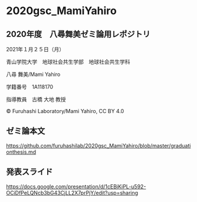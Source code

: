 # 2020gsc_MamiYahiro
## 2020年度　八尋舞美ゼミ論用レポジトリ

2021年１月２５日（月）

青山学院大学　地球社会共生学部　地球社会共生学科

八尋 舞美/Mami Yahiro

学籍番号　1A118170

指導教員　古橋 大地 教授

© Furuhashi Laboratory/Mami Yahiro, CC BY 4.0


## ゼミ論本文
https://github.com/furuhashilab/2020gsc_MamiYahiro/blob/master/graduationthesis.md

## 発表スライド
https://docs.google.com/presentation/d/1cEBjKiPL-u592-OCiDfPeLQNcb3bG43CjLL2X7prPjY/edit?usp=sharing
